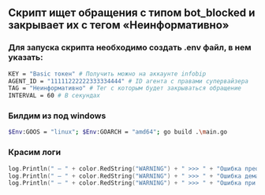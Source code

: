 <h2>Скрипт ищет обращения с типом <b>bot_blocked</b> и закрывает их с тегом «Неинформативно»</h2>

<h3>Для запуска скрипта необходимо создать .env файл, в нем указать:</h3>

```Bash
KEY = "Basic токен" # Получить можно на аккаунте infobip
AGENT_ID = "11111222222333334444" # ID агента с правами супервайзера
TAG = "Неинформативно" # Тег с которым будет закрываться обращение
INTERVAL = 60 # В секундах
```

<h3>Билдим из под windows</h3>

```Bash
$Env:GOOS = "linux"; $Env:GOARCH = "amd64"; go build .\main.go
```

<h3>Красим логи</h3>

```GO
log.Println(" — " + color.RedString("WARNING") + " >>> " + "Ошибка преобразования строки в число ", err)
log.Println(" — " + color.RedString("WARNING") + " >>> " + "Ошибка демаршалирования: ", err)
log.Println(" — " + color.RedString("WARNING") + " >>> " + "Ошибка при преобразовании в JSON: ", err)
```
